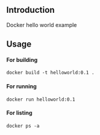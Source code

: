 ## Introduction
Docker hello world example

## Usage
#### For building
`docker build -t helloworld:0.1 .`

#### For running
`docker run helloworld:0.1`

#### For listing 
`docker ps -a`
